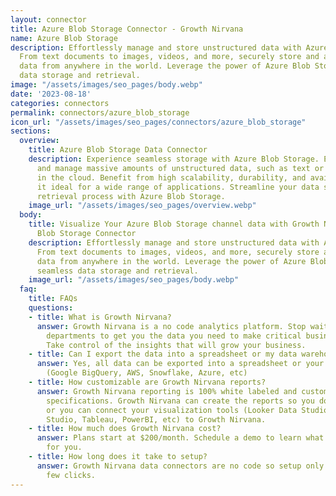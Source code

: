 ```yaml
---
layout: connector
title: Azure Blob Storage Connector - Growth Nirvana
name: Azure Blob Storage
description: Effortlessly manage and store unstructured data with Azure Blob Storage.
  From text documents to images, videos, and more, securely store and access your
  data from anywhere in the world. Leverage the power of Azure Blob Storage for seamless
  data storage and retrieval.
image: "/assets/images/seo_pages/body.webp"
date: '2023-08-18'
categories: connectors
permalink: connectors/azure_blob_storage
icon_url: "/assets/images/seo_pages/connectors/azure_blob_storage"
sections:
  overview:
    title: Azure Blob Storage Data Connector
    description: Experience seamless storage with Azure Blob Storage. Easily store
      and manage massive amounts of unstructured data, such as text or binary data,
      in the cloud. Benefit from high scalability, durability, and availability, making
      it ideal for a wide range of applications. Streamline your data storage and
      retrieval process with Azure Blob Storage.
    image_url: "/assets/images/seo_pages/overview.webp"
  body:
    title: Visualize Your Azure Blob Storage channel data with Growth Nirvana's Azure
      Blob Storage Connector
    description: Effortlessly manage and store unstructured data with Azure Blob Storage.
      From text documents to images, videos, and more, securely store and access your
      data from anywhere in the world. Leverage the power of Azure Blob Storage for
      seamless data storage and retrieval.
    image_url: "/assets/images/seo_pages/body.webp"
  faq:
    title: FAQs
    questions:
    - title: What is Growth Nirvana?
      answer: Growth Nirvana is a no code analytics platform. Stop waiting for other
        departments to get you the data you need to make critical business decisions.
        Take control of the insights that will grow your business.
    - title: Can I export the data into a spreadsheet or my data warehouse?
      answer: Yes, all data can be exported into a spreadsheet or your data warehouse
        (Google BigQuery, AWS, Snowflake, Azure, etc)
    - title: How customizable are Growth Nirvana reports?
      answer: Growth Nirvana reporting is 100% white labeled and customized to your
        specifications. Growth Nirvana can create the reports so you don’t have to
        or you can connect your visualization tools (Looker Data Studio/Google Data
        Studio, Tableau, PowerBI, etc) to Growth Nirvana.
    - title: How much does Growth Nirvana cost?
      answer: Plans start at $200/month. Schedule a demo to learn what plan is best
        for you.
    - title: How long does it take to setup?
      answer: Growth Nirvana data connectors are no code so setup only requires a
        few clicks.
---
```


